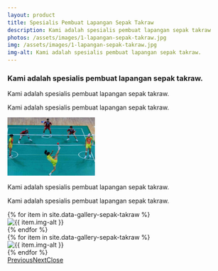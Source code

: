 ```yaml
---
layout: product
title: Spesialis Pembuat Lapangan Sepak Takraw
description: Kami adalah spesialis pembuat lapangan sepak takraw
photos: /assets/images/1-lapangan-sepak-takraw.jpg
img: /assets/images/1-lapangan-sepak-takraw.jpg
img-alt: Kami adalah spesialis pembuat lapangan sepak takraw.
---
```

<section class="features12 cid-rrbuvjz5nE" id="features12-u">
    <div class="container">
        <h3 class="mbr-section-subtitle pb-3 mbr-fonts-style display-5">
            Kami adalah spesialis pembuat lapangan sepak takraw.
        </h3>
        <div class="media-container-row pt-5">
            <div class="block-content align-right">
                <div class="card pl-3 pr-3 pb-5">
                    <div class="mbr-card-img-title">
                        <div class="mbr-crt-title">
                        </div>
                    </div>
                    <div class="card-box">
                        <p class="mbr-text mbr-section-text mbr-fonts-style display-7">
                            Kami adalah spesialis pembuat lapangan sepak takraw.
                        </p>
                    </div>
                </div>
                <div class="card pl-3 pr-3">
                    <div class="mbr-card-img-title">
                        <div class="mbr-crt-title">
                        </div>
                    </div>
                    <div class="card-box">
                        <p class="mbr-text mbr-section-text mbr-fonts-style display-7">
                            Kami adalah spesialis pembuat lapangan sepak takraw.
                        </p>
                    </div>
                </div>
            </div>
            <div class="mbr-figure m-auto" style="width: 39%;">
                <img src="/assets/images/1-lapangan-sepak-takraw.jpg" alt="Kami adalah spesialis pembuat lapangan sepak takraw" title="Kami adalah spesialis pembuat lapangan sepak takraw">
            </div>
            <div class="block-content align-left">
                <div class="card pl-3 pr-3 pb-5">
                    <div class="mbr-card-img-title">
                        <div class="mbr-crt-title">
                        </div>
                    </div>
                    <div class="card-box">
                        <p class="mbr-text mbr-section-text mbr-fonts-style display-7">
                            Kami adalah spesialis pembuat lapangan sepak takraw.</p>
                    </div>
                </div>
                <div class="card pl-3 pr-3">
                    <div class="mbr-card-img-title">
                        <div class="mbr-crt-title">
                        </div>
                    </div>
                    <div class="card-box">
                        <p class="mbr-text mbr-section-text mbr-fonts-style display-7">
                            Kami adalah spesialis pembuat lapangan sepak takraw.
                        </p>
                    </div>
                </div>
            </div>
        </div>
    </div>
</section>

<section class="mbr-gallery mbr-slider-carousel cid-rr5zz839BY" id="gallery3-a">
    <div>
        <div>
            <!-- Filter -->
            <!-- Gallery -->
            <div class="mbr-gallery-row">
                <div class="mbr-gallery-layout-default">
                    <div>
                        <div>
                            {% for item in site.data-gallery-sepak-takraw %}
                            <div class="mbr-gallery-item mbr-gallery-item--p0" data-video-url="false" data-tags="Awesome">
                                <div href="#lb-gallery3-a" data-slide-to="{{ item.number }}" data-toggle="modal"><img src="{{ item.img-src }}" alt="{{ item.img-alt }}" title="{{ item.img-title }}"><span class="icon-focus"></span></div>
                            </div>
                            {% endfor %}
                        </div>
                    </div>
                    <div class="clearfix"></div>
                </div>
            </div><!-- Lightbox -->
            <div data-app-prevent-settings="" class="mbr-slider modal fade carousel slide" tabindex="-1" data-keyboard="true" data-interval="false" id="lb-gallery3-a">
                <div class="modal-dialog">
                    <div class="modal-content">
                        <div class="modal-body">
                            <div class="carousel-inner">
                                {% for item in site.data-gallery-sepak-takraw %}
                                <div class="carousel-item {{ item.carousel-active }}"><img src="{{ item.img-src }}" alt="{{ item.img-alt }}" title="{{ item.img-title }}"></div>
                                {% endfor %}
                            </div>
                            <a class="carousel-control carousel-control-prev" role="button" data-slide="prev" href="#lb-gallery3-a"><span class="mbri-left mbr-iconfont" aria-hidden="true"></span><span class="sr-only">Previous</span></a><a class="carousel-control carousel-control-next" role="button" data-slide="next" href="#lb-gallery3-a"><span class="mbri-right mbr-iconfont" aria-hidden="true"></span><span class="sr-only">Next</span></a><a class="close" href="#" role="button" data-dismiss="modal"><span class="sr-only">Close</span></a>
                        </div>
                    </div>
                </div>
            </div>
        </div>
    </div>
</section>